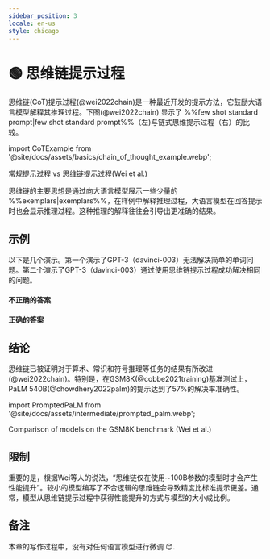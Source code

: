 ```yaml
---
sidebar_position: 3
locale: en-us
style: chicago
---
```


# 🟢 思维链提示过程

思维链(CoT)提示过程(@wei2022chain)是一种最近开发的提示方法，它鼓励大语言模型解释其推理过程。下图(@wei2022chain) 显示了 %%few shot standard prompt|few shot standard prompt%%（左)与链式思维提示过程（右）的比较。

import CoTExample from '@site/docs/assets/basics/chain_of_thought_example.webp';

<div style={{textAlign: 'center'}}>
  <LazyLoadImage src={CoTExample} style={{width: "750px"}} />
</div>

<div style={{textAlign: 'center'}}>
常规提示过程 vs 思维链提示过程(Wei et al.)
</div>

思维链的主要思想是通过向大语言模型展示一些少量的 %%exemplars|exemplars%%，在样例中解释推理过程，大语言模型在回答提示时也会显示推理过程。这种推理的解释往往会引导出更准确的结果。

## 示例

以下是几个演示。第一个演示了GPT-3（davinci-003）无法解决简单的单词问题。第二个演示了GPT-3（davinci-003）通过使用思维链提示过程成功解决相同的问题。

#### 不正确的答案

<div trydyno-embed="" openai-model="text-davinci-003" initial-prompt="哪种方法是更快的上班方式？\n选项1：乘坐1000分钟的公共汽车，然后半小时的火车，最后10分钟的自行车骑行。\n选项2：乘坐800分钟的公共汽车，然后1小时的火车，最后30分钟的自行车骑行。" initial-response="选项1是更快的上班方式。" max-tokens="256" box-rows="7" model-temp="0" top-p="0"></div>

#### 正确的答案

<div trydyno-embed="" openai-model="text-davinci-003" initial-prompt="哪种方法是更快的回家方式？\n选项1：乘坐10分钟的公共汽车，然后40分钟的公共汽车，最后10分钟的火车。\n选项2：乘坐90分钟的火车，然后骑行45分钟，最后10分钟的公共汽车。\n选项1需要60分钟，即10+40+10 = 60分钟。\n选项2需要145分钟，即90+45+10=145分钟。\n由于选项1需要60分钟，选项2需要145分钟，因此选项1更快。\n\n哪种方法是更快的上班方式？\n选项1：乘坐1000分钟的公共汽车，然后半小时的火车，最后10分钟的自行车骑行。\n选项2：乘坐800分钟的公共汽车，然后1小时的火车，最后30分钟的自行车骑行。" initial-response="选项1需要1000+30+10 = 1040分钟。
选项2需要800+60+30 = 890分钟。由于选项2需要890分钟，选项1需要1040分钟，因此选项2更快。" max-tokens="256" box-rows="18" model-temp="0" top-p="0"></div>

## 结论

思维链已被证明对于算术、常识和符号推理等任务的结果有所改进(@wei2022chain)。特别是，在GSM8K(@cobbe2021training)基准测试上，PaLM 540B(@chowdhery2022palm)的提示达到了57%的解决率准确性。

import PromptedPaLM from '@site/docs/assets/intermediate/prompted_palm.webp';

<div style={{textAlign: 'center'}}>
  <LazyLoadImage src={PromptedPaLM} style={{width: "300px"}} />
</div>

<div style={{textAlign: 'center'}}>
Comparison of models on the GSM8K benchmark (Wei et al.)
</div>

## 限制

重要的是，根据Wei等人的说法，“思维链仅在使用∼100B参数的模型时才会产生性能提升”。较小的模型编写了不合逻辑的思维链会导致精度比标准提示更差。通常，模型从思维链提示过程中获得性能提升的方式与模型的大小成比例。


## 备注

本章的写作过程中，没有对任何语言模型进行微调 😊.